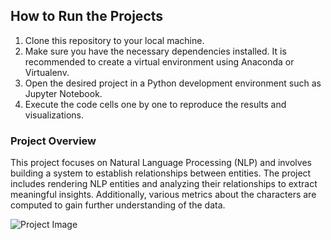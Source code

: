 <h2>How to Run the Projects</h2>
<ol>
  <li>Clone this repository to your local machine.</li>
  <li>Make sure you have the necessary dependencies installed. It is recommended to create a virtual environment using Anaconda or Virtualenv.</li>
  <li>Open the desired project in a Python development environment such as Jupyter Notebook.</li>
  <li>Execute the code cells one by one to reproduce the results and visualizations.</li>
</ol>

<h3>Project Overview</h3>
<p>This project focuses on Natural Language Processing (NLP) and involves building a system to establish relationships between entities. The project includes rendering NLP entities and analyzing their relationships to extract meaningful insights. Additionally, various metrics about the characters are computed to gain further understanding of the data.</p>

<img src="https://github.com/Victor-Bene/DataScience_projects/assets/133928660/caf08621-dd6f-4aaa-bb2f-d1fb0b10c717" alt="Project Image">
